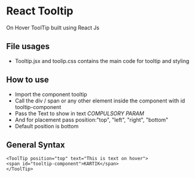 # React Tooltip

On Hover ToolTip built using React Js

## File usages

- Tooltip.jsx and toolip.css contains the main code for tooltip and styling

## How to use

- Import the component tooltip
- Call the div / span or any other element inside the component with id tooltip-component
- Pass the Text to show in text _COMPULSORY PARAM_
- And for placement pass position:"top", "left", "right", "bottom"
- Default position is bottom

## General Syntax

```
<ToolTip position="top" text="This is text on hover">
<span id="tooltip-component">KARTIK</span>
</ToolTip>
```
